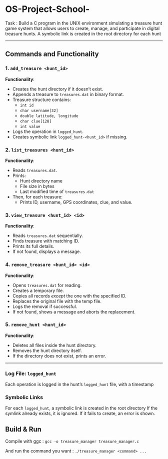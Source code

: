 # OS-Project-School-
Task : Build a C program in the UNIX environment simulating a treasure hunt game system that allows users to create, manage, and participate in digital treasure hunts.
A symbolic link is created in the root directory for each hunt


---

## Commands and Functionality

### 1. `add_treasure <hunt_id>`

**Functionality**:
- Creates the hunt directory if it doesn’t exist.
- Appends a treasure to `treasures.dat` in binary format.
- Treasure structure contains:
  - `int id`
  - `char username[32]`
  - `double latitude, longitude`
  - `char clue[128]`
  - `int value`
- Logs the operation in `logged_hunt`.
- Creates symbolic link `logged_hunt-<hunt_id>` if missing.

### 2. `list_treasures <hunt_id>`

**Functionality**:
- Reads `treasures.dat`.
- Prints:
  - Hunt directory name
  - File size in bytes
  - Last modified time of `treasures.dat`
- Then, for each treasure:
  - Prints ID, username, GPS coordinates, clue, and value.

### 3. `view_treasure <hunt_id> <id>`

**Functionality**:
- Reads `treasures.dat` sequentially.
- Finds treasure with matching ID.
- Prints its full details.
- If not found, displays a message.

### 4. `remove_treasure <hunt_id> <id>`

**Functionality**:
- Opens `treasures.dat` for reading.
- Creates a temporary file.
- Copies all records *except* the one with the specified ID.
- Replaces the original file with the temp file.
- Logs the removal if successful.
- If not found, shows a message and aborts the replacement.

### 5. `remove_hunt <hunt_id>`

**Functionality**:
- Deletes all files inside the hunt directory.
- Removes the hunt directory itself.
- If the directory does not exist, prints an error.

---

###  Log File: `logged_hunt`

Each operation is logged in the hunt’s `logged_hunt` file, with a timestamp

### Symbolic Links

For each `logged_hunt`, a symbolic link is created in the root directory
If the symlink already exists, it is ignored. If it fails to create, an error is shown.

##  Build & Run
Compile with ggc : `gcc -o treasure_manager treasure_manager.c`

And run the command you want : `./treasure_manager <command> ...`

